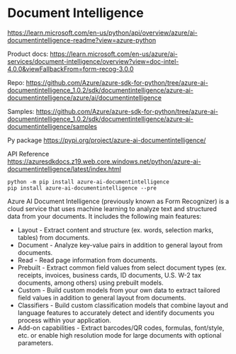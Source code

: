 # Document Intelligence

https://learn.microsoft.com/en-us/python/api/overview/azure/ai-documentintelligence-readme?view=azure-python

Product docs:
https://learn.microsoft.com/en-us/azure/ai-services/document-intelligence/overview?view=doc-intel-4.0.0&viewFallbackFrom=form-recog-3.0.0

Repo:
https://github.com/Azure/azure-sdk-for-python/tree/azure-ai-documentintelligence_1.0.2/sdk/documentintelligence/azure-ai-documentintelligence/azure/ai/documentintelligence

Samples:
https://github.com/Azure/azure-sdk-for-python/tree/azure-ai-documentintelligence_1.0.2/sdk/documentintelligence/azure-ai-documentintelligence/samples

Py package
https://pypi.org/project/azure-ai-documentintelligence/

API Reference 
https://azuresdkdocs.z19.web.core.windows.net/python/azure-ai-documentintelligence/latest/index.html


```
python -m pip install azure-ai-documentintelligence
pip install azure-ai-documentintelligence --pre
```

Azure AI Document Intelligence (previously known as Form Recognizer) is a cloud service that uses machine learning to analyze text and structured data from your documents. It includes the following main features:

- Layout - Extract content and structure (ex. words, selection marks, tables) from documents.
- Document - Analyze key-value pairs in addition to general layout from documents.
- Read - Read page information from documents.
- Prebuilt - Extract common field values from select document types (ex. receipts, invoices, business cards, ID documents, U.S. W-2 tax documents, among others) using prebuilt models.
- Custom - Build custom models from your own data to extract tailored field values in addition to general layout from documents.
- Classifiers - Build custom classification models that combine layout and language features to accurately detect and identify documents you process within your application.
- Add-on capabilities - Extract barcodes/QR codes, formulas, font/style, etc. or enable high resolution mode for large documents with optional parameters.


